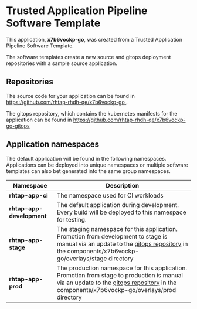# Trusted Application Pipeline Software Template

This application, **x7b6vockp-go**, was created from a Trusted Application Pipeline Software Template.

The software templates create a new source and gitops deployment repositories with a sample source application. 

## Repositories

The source code for your application can be found in [https://github.com/rhtap-rhdh-qe/x7b6vockp-go ](https://github.com/rhtap-rhdh-qe/x7b6vockp-go ).
 
The gitops repository, which contains the kubernetes manifests for the application can be found in 
[https://github.com/rhtap-rhdh-qe/x7b6vockp-go-gitops ](https://github.com/rhtap-rhdh-qe/x7b6vockp-go-gitops ) 

## Application namespaces 

The default application will be found in the following namespaces. Applications can be deployed into unique namespaces or multiple software templates can also bet generated into the same group namespaces.  

|  Namespace   |  Description   |  
| -------- | -------- |
| **rhtap-app-ci** | The namespace used for CI workloads |
| **rhtap-app-development** | The default application during development. Every build will be deployed to this namespace for testing. |
| **rhtap-app-stage** | The staging namespace for this application. Promotion from development to stage is manual via an update to the [gitops repository](https://github.com/rhtap-rhdh-qe/x7b6vockp-go-gitops ) in the components/x7b6vockp-go/overlays/stage directory |
| **rhtap-app-prod** | The production namespace for this application. Promotion from stage to production is manual via an update to the [gitops repository](https://github.com/rhtap-rhdh-qe/x7b6vockp-go-gitops ) in the components/x7b6vockp-go/overlays/prod directory |